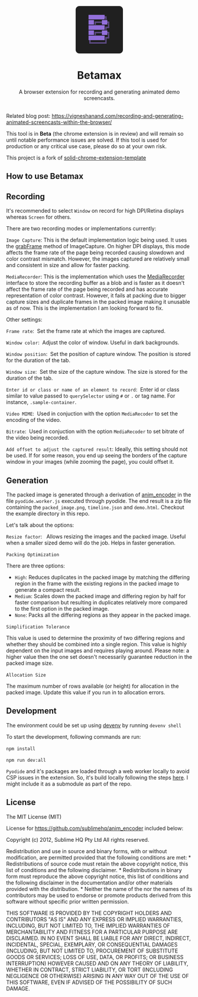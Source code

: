 <div align="center">
   <img width="128" src="/src/assets/img/logo.svg" alt="logo"/>
   <h1>Betamax</h1>
   A browser extension for recording and generating animated demo screencasts.
</div>
<br/>

Related blog post: https://vigneshanand.com/recording-and-generating-animated-screencasts-within-the-browser/

This tool is in **Beta** (the chrome extension is in review) and will remain so until notable performance issues are solved. If this tool is used for production or any critical use case, please do so at your own risk.

This project is a fork of [solid-chrome-extension-template](https://github.com/fuyutarow/solid-chrome-extension-template)


## How to use Betamax


## Recording


It's recommended to select `Window` on record for high DPI/Retina displays whereas  `Screen` for others. 

There are two recording modes or implementations currently:

`Image Capture`: This is the default implementation logic being used. It uses the [grabFrame](https://developer.mozilla.org/en-US/docs/Web/API/ImageCapture/grabFrame) method of ImageCapture. On higher DPI displays, this mode affects the frame rate of the page being recorded causing slowdown and color contrast mismatch. However, the images captured are relatively small and consistent in size and allow for faster packing.


`MediaRecorder`: This is the implementation which uses the [MediaRecorder](https://developer.mozilla.org/en-US/docs/Web/API/MediaRecorder) interface to store the recording buffer as a blob and is faster as it doesn't affect the frame rate of the page being recorded and has accurate representation of color contrast. However, it fails at packing due to bigger capture sizes and duplicate frames in the packed image making it unusable as of now. This is the implementation I am looking forward to fix.


Other settings:

`Frame rate`: &nbsp;Set the frame rate at which the images are captured.

`Window color`: &nbsp;Adjust the color of window. Useful in dark backgrounds.

`Window position`: &nbsp;Set the position of capture window. The position is stored for the duration of the tab.

`Window size`: &nbsp;Set the size of the capture window. The size is stored for the duration of the tab.

`Enter id or class or name of an element to record`: &nbsp;Enter id or class similar to value passed to `querySelector` using `#` or `.` or tag name. For instance, `.sample-container`.

`Video MIME`: &nbsp;Used in conjuction with the option  `MediaRecoder` to set the encoding of the video.

`Bitrate`:&nbsp; Used in conjuction with the option  `MediaRecoder` to set bitrate of the video being recorded.

`Add offset to adjust the captured result`: Ideally, this setting should not be used. If for some reason, you end up seeing the borders of the capture window in your images (while zooming the page), you could offset it. 


## Generation

The packed image is generated through a derivation of [anim_encoder](https://github.com/sublimehq/anim_encoder) in the file `pyodide.worker.js` executed through pyodide. The end result is a zip file containing the `packed_image.png`, `timeline.json` and `demo.html`. Checkout the example directory in this repo.

Let's talk about the options:

`Resize factor`: &nbsp; Allows resizing the images and the packed image. Useful when a smaller sized demo will do the job. Helps in faster generation.

`Packing Optimization`

There are three options: 

- `High`: Reduces duplicates in the packed image by matching the differing region in the frame with the existing regions in the packed image to generate a compact result. 
- `Medium`: Scales down the packed image and differing region by half for faster comparison but resulting in duplicates relatively more compared to the first option in the packed image.
- `None`: Packs all the differing regions as they appear in the packed image.

`Simplification Tolerance`

This value is used to determine the proximity of two differing regions and whether they should be combined into a single region. This value is highly dependent on the input images and requires playing around. Please note: a higher value then the one set doesn't necessarily guarantee reduction in the packed image size.

`Allocation Size`

The maximum number of rows available (or height) for allocation in the packed image. Update this value if you run in to allocation errors.

## Development

The environment could be set up using [devenv](https://devenv.sh/) by running `devenv shell`

To start the development, following commands are run:

`npm install`

`npm run dev:all`

`Pyodide` and it's packages are loaded through a web worker locally to avoid CSP issues in the extension. So, it's build locally following the steps [here](https://pyodide.org/en/stable/development/building-from-sources.html). I might include it as a submodule as part of the repo. 

## License

The MIT License (MIT)

License for https://github.com/sublimehq/anim_encoder included below:

Copyright (c) 2012, Sublime HQ Pty Ltd
All rights reserved.

Redistribution and use in source and binary forms, with or without
modification, are permitted provided that the following conditions are met:
    * Redistributions of source code must retain the above copyright
      notice, this list of conditions and the following disclaimer.
    * Redistributions in binary form must reproduce the above copyright
      notice, this list of conditions and the following disclaimer in the
      documentation and/or other materials provided with the distribution.
    * Neither the name of the <organization> nor the
      names of its contributors may be used to endorse or promote products
      derived from this software without specific prior written permission.

THIS SOFTWARE IS PROVIDED BY THE COPYRIGHT HOLDERS AND CONTRIBUTORS "AS IS" AND
ANY EXPRESS OR IMPLIED WARRANTIES, INCLUDING, BUT NOT LIMITED TO, THE IMPLIED
WARRANTIES OF MERCHANTABILITY AND FITNESS FOR A PARTICULAR PURPOSE ARE
DISCLAIMED. IN NO EVENT SHALL <COPYRIGHT HOLDER> BE LIABLE FOR ANY
DIRECT, INDIRECT, INCIDENTAL, SPECIAL, EXEMPLARY, OR CONSEQUENTIAL DAMAGES
(INCLUDING, BUT NOT LIMITED TO, PROCUREMENT OF SUBSTITUTE GOODS OR SERVICES;
LOSS OF USE, DATA, OR PROFITS; OR BUSINESS INTERRUPTION) HOWEVER CAUSED AND
ON ANY THEORY OF LIABILITY, WHETHER IN CONTRACT, STRICT LIABILITY, OR TORT
(INCLUDING NEGLIGENCE OR OTHERWISE) ARISING IN ANY WAY OUT OF THE USE OF THIS
SOFTWARE, EVEN IF ADVISED OF THE POSSIBILITY OF SUCH DAMAGE.